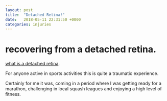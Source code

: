```yaml
---
layout: post
title:  "Detached Retina!"
date:   2018-05-11 22:31:50 +0000
categories: injuries
---
```



# recovering from a detached retina.
[what is a detached retina](https://www.nhs.uk/conditions/detached-retina-retinal-detachment/).

For anyone active in sports activities this is quite a traumatic experience.

Certainly for me it was, coming in a period where I was getting ready for a marathon, challenging in local squash leagues and enjoying a high level of fitness.

